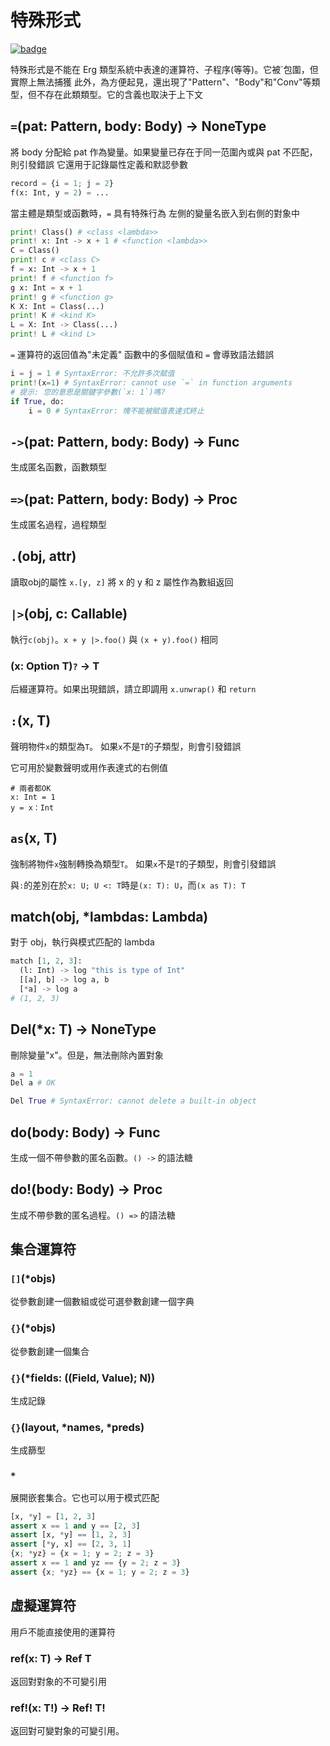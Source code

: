 # 特殊形式

[![badge](https://img.shields.io/endpoint.svg?url=https%3A%2F%2Fgezf7g7pd5.execute-api.ap-northeast-1.amazonaws.com%2Fdefault%2Fsource_up_to_date%3Fowner%3Derg-lang%26repos%3Derg%26ref%3Dmain%26path%3Ddoc/EN/API/special.md%26commit_hash%3Db3e09f213fcf6be7add893a8af151d194b4776df)](https://gezf7g7pd5.execute-api.ap-northeast-1.amazonaws.com/default/source_up_to_date?owner=erg-lang&repos=erg&ref=main&path=doc/EN/API/special.md&commit_hash=b3e09f213fcf6be7add893a8af151d194b4776df)

特殊形式是不能在 Erg 類型系統中表達的運算符、子程序(等等)。它被`包圍，但實際上無法捕獲
此外，為方便起見，還出現了"Pattern"、"Body"和"Conv"等類型，但不存在此類類型。它的含義也取決于上下文

## `=`(pat: Pattern, body: Body) -> NoneType

將 body 分配給 pat 作為變量。如果變量已存在于同一范圍內或與 pat 不匹配，則引發錯誤
它還用于記錄屬性定義和默認參數

```python
record = {i = 1; j = 2}
f(x: Int, y = 2) = ...
```

當主體是類型或函數時，`=` 具有特殊行為
左側的變量名嵌入到右側的對象中

```python
print! Class() # <class <lambda>>
print! x: Int -> x + 1 # <function <lambda>>
C = Class()
print! c # <class C>
f = x: Int -> x + 1
print! f # <function f>
g x: Int = x + 1
print! g # <function g>
K X: Int = Class(...)
print! K # <kind K>
L = X: Int -> Class(...)
print! L # <kind L>
```

`=` 運算符的返回值為"未定義"
函數中的多個賦值和 `=` 會導致語法錯誤

```python
i = j = 1 # SyntaxError: 不允許多次賦值
print!(x=1) # SyntaxError: cannot use `=` in function arguments
# 提示: 您的意思是關鍵字參數(`x: 1`)嗎?
if True, do:
    i = 0 # SyntaxError: 塊不能被賦值表達式終止
```

## `->`(pat: Pattern, body: Body) -> Func

生成匿名函數，函數類型

## `=>`(pat: Pattern, body: Body) -> Proc

生成匿名過程，過程類型

## `.`(obj, attr)

讀取obj的屬性
`x.[y, z]` 將 x 的 y 和 z 屬性作為數組返回

## `|>`(obj, c: Callable)

執行`c(obj)`。`x + y |>.foo()` 與 `(x + y).foo()` 相同

### (x: Option T)`?` -> T

后綴運算符。如果出現錯誤，請立即調用 `x.unwrap()` 和 `return`

## `:`(x, T)

聲明物件`x`的類型為`T`。 如果`x`不是`T`的子類型，則會引發錯誤

它可用於變數聲明或用作表達式的右側值

```erg
# 兩者都OK
x: Int = 1
y = x：Int
```

## `as`(x, T)

強制將物件`x`強制轉換為類型`T`。 如果`x`不是`T`的子類型，則會引發錯誤

與`:`的差別在於`x: U; U <: T`時是`(x: T): U`，而`(x as T): T`

## match(obj, *lambdas: Lambda)

對于 obj，執行與模式匹配的 lambda

```python
match [1, 2, 3]:
  (l: Int) -> log "this is type of Int"
  [[a], b] -> log a, b
  [*a] -> log a
# (1, 2, 3)
```

## Del(*x: T) -> NoneType

刪除變量"x"。但是，無法刪除內置對象

```python
a = 1
Del a # OK

Del True # SyntaxError: cannot delete a built-in object
```

## do(body: Body) -> Func

生成一個不帶參數的匿名函數。`() ->` 的語法糖

## do!(body: Body) -> Proc

生成不帶參數的匿名過程。`() =>` 的語法糖

## 集合運算符

### `[]`(*objs)

從參數創建一個數組或從可選參數創建一個字典

### `{}`(*objs)

從參數創建一個集合

### `{}`(*fields: ((Field, Value); N))

生成記錄

### `{}`(layout, *names, *preds)

生成篩型

### `*`

展開嵌套集合。它也可以用于模式匹配

```python
[x, *y] = [1, 2, 3]
assert x == 1 and y == [2, 3]
assert [x, *y] == [1, 2, 3]
assert [*y, x] == [2, 3, 1]
{x; *yz} = {x = 1; y = 2; z = 3}
assert x == 1 and yz == {y = 2; z = 3}
assert {x; *yz} == {x = 1; y = 2; z = 3}
```

## 虛擬運算符

用戶不能直接使用的運算符

### ref(x: T) -> Ref T

返回對對象的不可變引用

### ref!(x: T!) -> Ref! T!

返回對可變對象的可變引用。
